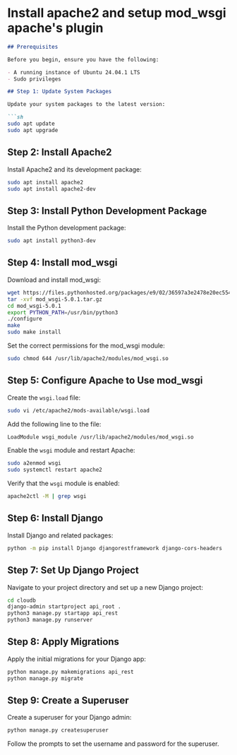 # Install apache2 and setup mod_wsgi apache's plugin 
```markdown
## Prerequisites

Before you begin, ensure you have the following:

- A running instance of Ubuntu 24.04.1 LTS
- Sudo privileges

## Step 1: Update System Packages

Update your system packages to the latest version:

```sh
sudo apt update
sudo apt upgrade
```

## Step 2: Install Apache2

Install Apache2 and its development package:

```sh
sudo apt install apache2
sudo apt install apache2-dev
```

## Step 3: Install Python Development Package

Install the Python development package:

```sh
sudo apt install python3-dev
```

## Step 4: Install mod_wsgi

Download and install mod_wsgi:

```sh
wget https://files.pythonhosted.org/packages/e9/02/36597a3e2478e20ec55432dd153fd23067d2dc5ec736ae16ccc08905f8cb/mod_wsgi-5.0.1.tar.gz
tar -xvf mod_wsgi-5.0.1.tar.gz
cd mod_wsgi-5.0.1
export PYTHON_PATH=/usr/bin/python3
./configure
make
sudo make install
```

Set the correct permissions for the mod_wsgi module:

```sh
sudo chmod 644 /usr/lib/apache2/modules/mod_wsgi.so
```

## Step 5: Configure Apache to Use mod_wsgi

Create the `wsgi.load` file:

```sh
sudo vi /etc/apache2/mods-available/wsgi.load
```

Add the following line to the file:

```sh
LoadModule wsgi_module /usr/lib/apache2/modules/mod_wsgi.so
```

Enable the `wsgi` module and restart Apache:

```sh
sudo a2enmod wsgi
sudo systemctl restart apache2
```

Verify that the `wsgi` module is enabled:

```sh
apache2ctl -M | grep wsgi
```

## Step 6: Install Django

Install Django and related packages:

```sh
python -m pip install Django djangorestframework django-cors-headers
```

## Step 7: Set Up Django Project

Navigate to your project directory and set up a new Django project:

```sh
cd cloudb
django-admin startproject api_root .
python3 manage.py startapp api_rest
python3 manage.py runserver
```

## Step 8: Apply Migrations

Apply the initial migrations for your Django app:

```sh
python manage.py makemigrations api_rest
python manage.py migrate
```

## Step 9: Create a Superuser

Create a superuser for your Django admin:

```sh
python manage.py createsuperuser
```

Follow the prompts to set the username and password for the superuser.
```
